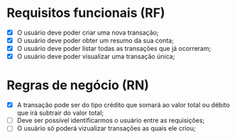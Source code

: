 # Requisitos funcionais (RF)

- [x]  O usuário deve poder criar uma nova transação;
- [x]  O usuário deve poder obter um resumo da sua conta;
- [x]  O usuário deve poder listar todas as transações que já ocorreram;
- [x]  O usuário deve poder visualizar uma transação única;

# Regras de negócio (RN)

- [x]  A transação pode ser do tipo crédito que somará ao valor total ou débito que irá subtrair do valor total;
- [ ]  Deve ser possível identificarmos o usuário entre as requisições;
- [ ]  O usuário só poderá vizualizar transações as quais ele criou;